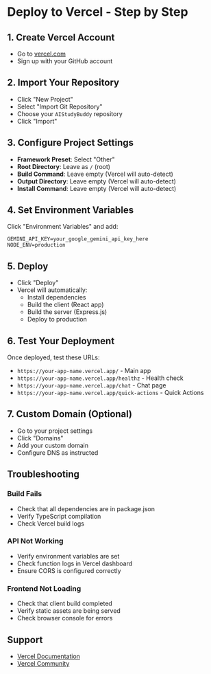 # Deploy to Vercel - Step by Step

## 1. Create Vercel Account
- Go to [vercel.com](https://vercel.com)
- Sign up with your GitHub account

## 2. Import Your Repository
- Click "New Project"
- Select "Import Git Repository"
- Choose your `AIStudyBuddy` repository
- Click "Import"

## 3. Configure Project Settings
- **Framework Preset**: Select "Other"
- **Root Directory**: Leave as `/` (root)
- **Build Command**: Leave empty (Vercel will auto-detect)
- **Output Directory**: Leave empty (Vercel will auto-detect)
- **Install Command**: Leave empty (Vercel will auto-detect)

## 4. Set Environment Variables
Click "Environment Variables" and add:
```
GEMINI_API_KEY=your_google_gemini_api_key_here
NODE_ENV=production
```

## 5. Deploy
- Click "Deploy"
- Vercel will automatically:
  - Install dependencies
  - Build the client (React app)
  - Build the server (Express.js)
  - Deploy to production

## 6. Test Your Deployment
Once deployed, test these URLs:
- `https://your-app-name.vercel.app/` - Main app
- `https://your-app-name.vercel.app/healthz` - Health check
- `https://your-app-name.vercel.app/chat` - Chat page
- `https://your-app-name.vercel.app/quick-actions` - Quick Actions

## 7. Custom Domain (Optional)
- Go to your project settings
- Click "Domains"
- Add your custom domain
- Configure DNS as instructed

## Troubleshooting

### Build Fails
- Check that all dependencies are in package.json
- Verify TypeScript compilation
- Check Vercel build logs

### API Not Working
- Verify environment variables are set
- Check function logs in Vercel dashboard
- Ensure CORS is configured correctly

### Frontend Not Loading
- Check that client build completed
- Verify static assets are being served
- Check browser console for errors

## Support
- [Vercel Documentation](https://vercel.com/docs)
- [Vercel Community](https://github.com/vercel/vercel/discussions)
